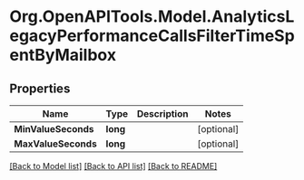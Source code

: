 
# Org.OpenAPITools.Model.AnalyticsLegacyPerformanceCallsFilterTimeSpentByMailbox

## Properties

Name | Type | Description | Notes
------------ | ------------- | ------------- | -------------
**MinValueSeconds** | **long** |  | [optional] 
**MaxValueSeconds** | **long** |  | [optional] 

[[Back to Model list]](../README.md#documentation-for-models)
[[Back to API list]](../README.md#documentation-for-api-endpoints)
[[Back to README]](../README.md)

